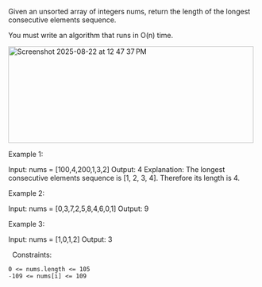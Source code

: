 Given an unsorted array of integers nums, return the length of the longest consecutive elements sequence.

You must write an algorithm that runs in O(n) time.

<img width="494" height="195" alt="Screenshot 2025-08-22 at 12 47 37 PM" src="https://github.com/user-attachments/assets/05c10275-baac-4547-a61c-9a167a47d2ca" />

Example 1:

Input: nums = [100,4,200,1,3,2]
Output: 4
Explanation: The longest consecutive elements sequence is [1, 2, 3, 4]. Therefore its length is 4.


Example 2:

Input: nums = [0,3,7,2,5,8,4,6,0,1]
Output: 9


Example 3:

Input: nums = [1,0,1,2]
Output: 3


 
Constraints:


	0 <= nums.length <= 105
	-109 <= nums[i] <= 109


